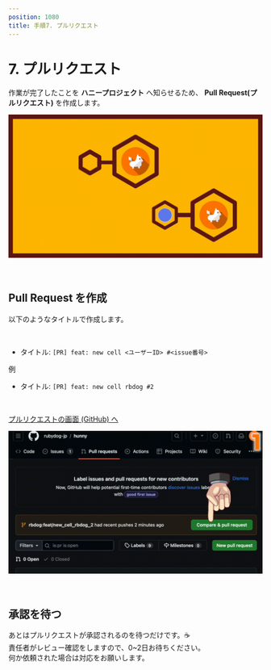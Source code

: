 ```yaml
---
position: 1080
title: 手順7. プルリクエスト
---
```


# 7. プルリクエスト

作業が完了したことを **ハニープロジェクト** へ知らせるため、 **Pull Request(プルリクエスト)** を作成します。

![gif](/tutorial_assets/eye-pull-req.gif)

<br />

## Pull Request を作成

以下のようなタイトルで作成します。

<br />

- タイトル: `[PR] feat: new cell <ユーザーID> #<issue番号>`

例

- タイトル: `[PR] feat: new cell rbdog #2`

<br />

<a href="https://github.com/rubydog-jp/hunny/pulls" class='mybtn'>プルリクエストの画面 (GitHub) へ</a>

![image](/tutorial_assets/pull-req.gif)

<br />

## 承認を待つ

あとはプルリクエストが承認されるのを待つだけです。☕️  
責任者がレビュー確認をしますので、0~2日お待ちください。  
何か依頼された場合は対応をお願いします。
